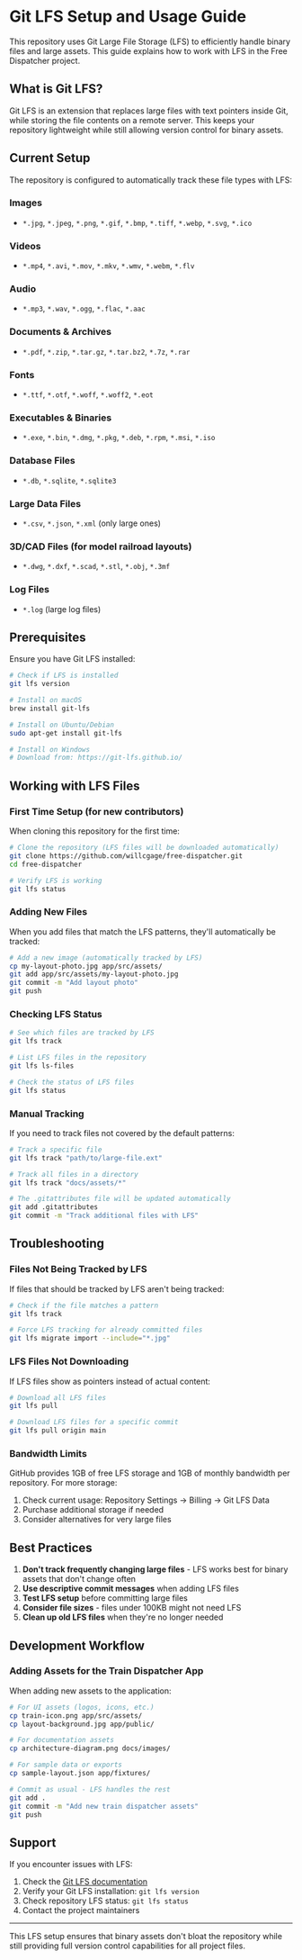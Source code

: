 # Git LFS Setup and Usage Guide

This repository uses Git Large File Storage (LFS) to efficiently handle binary files and large assets. This guide explains how to work with LFS in the Free Dispatcher project.

## What is Git LFS?

Git LFS is an extension that replaces large files with text pointers inside Git, while storing the file contents on a remote server. This keeps your repository lightweight while still allowing version control for binary assets.

## Current Setup

The repository is configured to automatically track these file types with LFS:

### Images
- `*.jpg`, `*.jpeg`, `*.png`, `*.gif`, `*.bmp`, `*.tiff`, `*.webp`, `*.svg`, `*.ico`

### Videos
- `*.mp4`, `*.avi`, `*.mov`, `*.mkv`, `*.wmv`, `*.webm`, `*.flv`

### Audio
- `*.mp3`, `*.wav`, `*.ogg`, `*.flac`, `*.aac`

### Documents & Archives
- `*.pdf`, `*.zip`, `*.tar.gz`, `*.tar.bz2`, `*.7z`, `*.rar`

### Fonts
- `*.ttf`, `*.otf`, `*.woff`, `*.woff2`, `*.eot`

### Executables & Binaries
- `*.exe`, `*.bin`, `*.dmg`, `*.pkg`, `*.deb`, `*.rpm`, `*.msi`, `*.iso`

### Database Files
- `*.db`, `*.sqlite`, `*.sqlite3`

### Large Data Files
- `*.csv`, `*.json`, `*.xml` (only large ones)

### 3D/CAD Files (for model railroad layouts)
- `*.dwg`, `*.dxf`, `*.scad`, `*.stl`, `*.obj`, `*.3mf`

### Log Files
- `*.log` (large log files)

## Prerequisites

Ensure you have Git LFS installed:

```bash
# Check if LFS is installed
git lfs version

# Install on macOS
brew install git-lfs

# Install on Ubuntu/Debian
sudo apt-get install git-lfs

# Install on Windows
# Download from: https://git-lfs.github.io/
```

## Working with LFS Files

### First Time Setup (for new contributors)

When cloning this repository for the first time:

```bash
# Clone the repository (LFS files will be downloaded automatically)
git clone https://github.com/willcgage/free-dispatcher.git
cd free-dispatcher

# Verify LFS is working
git lfs status
```

### Adding New Files

When you add files that match the LFS patterns, they'll automatically be tracked:

```bash
# Add a new image (automatically tracked by LFS)
cp my-layout-photo.jpg app/src/assets/
git add app/src/assets/my-layout-photo.jpg
git commit -m "Add layout photo"
git push
```

### Checking LFS Status

```bash
# See which files are tracked by LFS
git lfs track

# List LFS files in the repository
git lfs ls-files

# Check the status of LFS files
git lfs status
```

### Manual Tracking

If you need to track files not covered by the default patterns:

```bash
# Track a specific file
git lfs track "path/to/large-file.ext"

# Track all files in a directory
git lfs track "docs/assets/*"

# The .gitattributes file will be updated automatically
git add .gitattributes
git commit -m "Track additional files with LFS"
```

## Troubleshooting

### Files Not Being Tracked by LFS

If files that should be tracked by LFS aren't being tracked:

```bash
# Check if the file matches a pattern
git lfs track

# Force LFS tracking for already committed files
git lfs migrate import --include="*.jpg"
```

### LFS Files Not Downloading

If LFS files show as pointers instead of actual content:

```bash
# Download all LFS files
git lfs pull

# Download LFS files for a specific commit
git lfs pull origin main
```

### Bandwidth Limits

GitHub provides 1GB of free LFS storage and 1GB of monthly bandwidth per repository. For more storage:

1. Check current usage: Repository Settings → Billing → Git LFS Data
2. Purchase additional storage if needed
3. Consider alternatives for very large files

## Best Practices

1. **Don't track frequently changing large files** - LFS works best for binary assets that don't change often
2. **Use descriptive commit messages** when adding LFS files
3. **Test LFS setup** before committing large files
4. **Consider file sizes** - files under 100KB might not need LFS
5. **Clean up old LFS files** when they're no longer needed

## Development Workflow

### Adding Assets for the Train Dispatcher App

When adding new assets to the application:

```bash
# For UI assets (logos, icons, etc.)
cp train-icon.png app/src/assets/
cp layout-background.jpg app/public/

# For documentation assets
cp architecture-diagram.png docs/images/

# For sample data or exports
cp sample-layout.json app/fixtures/

# Commit as usual - LFS handles the rest
git add .
git commit -m "Add new train dispatcher assets"
git push
```

## Support

If you encounter issues with LFS:

1. Check the [Git LFS documentation](https://git-lfs.github.io/)
2. Verify your Git LFS installation: `git lfs version`
3. Check repository LFS status: `git lfs status`
4. Contact the project maintainers

---

This LFS setup ensures that binary assets don't bloat the repository while still providing full version control capabilities for all project files.